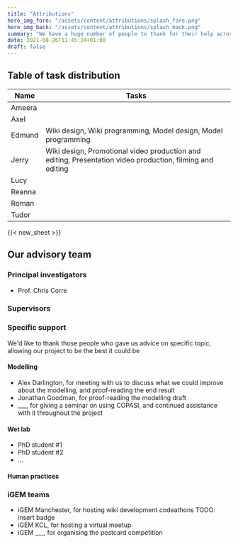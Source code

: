 ```yaml
---
title: "Attributions"
hero_img_fore: "/assets/content/attributions/splash_fore.png"
hero_img_back: "/assets/content/attributions/splash_back.png"
summary: "We have a huge number of people to thank for their help across the course of our project. The most notable are enumerated here, but there are undoubtable many more, along with our friends and family offering moral support for our work during the trying times of a global pandemic"
date: 2021-08-26T11:45:24+01:00
draft: false
---
```


## Table of task distribution

| Name   | Tasks                                                                                                     |
| ------ | --------------------------------------------------------------------------------------------------------- |
| Ameera |                                                                                                           |
| Axel   |                                                                                                           |
| Edmund | Wiki design, Wiki programming, Model design, Model programming                                            |
| Jerry  | Wiki design, Promotional video production and editing, Presentation video production, filming and editing |
| Lucy   |                                                                                                           |
| Reanna |                                                                                                           |
| Roman  |                                                                                                           |
| Tudor  |                                                                                                           |

{{< new_sheet >}}

## Our advisory team

### Principal investigators

- Prof. Chris Corre

### Supervisors

### Specific support

We'd like to thank those people who gave us advice on specific topic, allowing our project to be the best it could be

#### Modelling

- Alex Darlington, for meeting with us to discuss what we could improve about the modelling, and proof-reading the end result
- Jonathan Goodman, for proof-reading the modelling draft
- \_\_\_, for giving a seminar on using COPASI, and continued assistance with it throughout the project

#### Wet lab

- PhD student #1
- PhD student #2
- ...

#### Human practices

### iGEM teams

- iGEM Manchester, for hosting wiki development codeathons TODO: insert badge
- iGEM KCL, for hosting a virtual meetup
- iGEM \_\_\_, for organising the postcard competition

